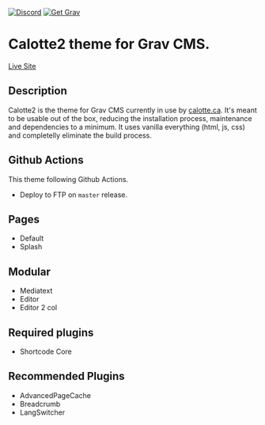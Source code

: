 [![Discord](https://img.shields.io/discord/501836936584101899.svg?logo=discord&colorB=728ADA&label=Discord%20Chat)](https://chat.getgrav.org)
[![Get Grav](https://img.shields.io/badge/get-grav-blueviolet)](https://getgrav.org/downloads)
# Calotte2 theme for Grav CMS.

[Live Site](https://calotte.ca)

## Description
Calotte2 is the theme for Grav CMS currently in use by [calotte.ca](https://calotte.ca). It's meant to be usable out of the box, reducing the installation process, maintenance and dependencies to a minimum. It uses vanilla everything (html, js, css) and completelly eliminate the build process.

## Github Actions
This theme following Github Actions.
- Deploy to FTP on `master` release.

## Pages
- Default
- Splash

## Modular
- Mediatext
- Editor
- Editor 2 col

## Required plugins
- Shortcode Core

## Recommended Plugins
- AdvancedPageCache
- Breadcrumb
- LangSwitcher
